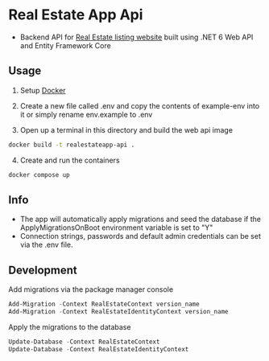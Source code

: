 # Real Estate App Api

- Backend API for [Real Estate listing website](https://github.com/akifisitan/RealEstateApp) built using .NET 6 Web API and Entity Framework Core

## Usage

1. Setup [Docker](https://www.docker.com/)

2. Create a new file called .env and copy the contents of example-env into it or simply rename env.example to .env

3. Open up a terminal in this directory and build the web api image

```bash
docker build -t realestateapp-api .
```

4. Create and run the containers

```bash
docker compose up
```

## Info

- The app will automatically apply migrations and seed the database if the ApplyMigrationsOnBoot environment variable is set to "Y"
- Connection strings, passwords and default admin credentials can be set via the .env file.

## Development

Add migrations via the package manager console

```powershell
Add-Migration -Context RealEstateContext version_name
Add-Migration -Context RealEstateIdentityContext version_name
```

Apply the migrations to the database

```powershell
Update-Database -Context RealEstateContext
Update-Database -Context RealEstateIdentityContext
```
